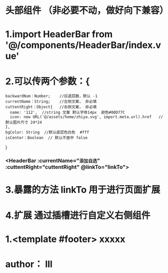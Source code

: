 # 头部组件 （非必要不动，做好向下兼容）

# 1.import HeaderBar from '@/components/HeaderBar/index.vue'

# 2.可以传两个参数：{

    backwardNum：Number;    //后退层数，默认 -1
    currentName：String;    //左侧文案， 非必填
    cuttentRight：Object{   //右侧文案， 非必填
      name: '112',  //string 文案 默认字体14px  颜色#00D77C
      icon: new URL('@/assets/home/zhiya.svg', import.meta.url).href   //默认图片尺寸 24*24
    },
    bgColor: String  //默认底层色白色  #fff
    isCenter：Boolean  // 默认不居中 false

}

### <HeaderBar :currentName="`添加自选`" :cuttentRight="cuttentRight" @linkTo="linkTo"> </HeaderBar>

# 3.暴露的方法 linkTo 用于进行页面扩展

# 4.扩展 通过插槽进行自定义右侧组件

# 1.<template #footer> xxxxx </template>

# author： lll
